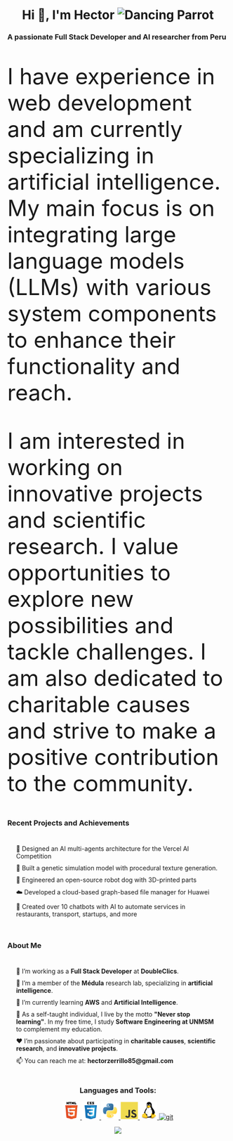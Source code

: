 <h1 align="center">Hi 👋, I'm Hector <img height="40" src="https://emoji.gg/assets/emoji/7333-parrotdance.gif" alt="Dancing Parrot"></h1>

<h3>A passionate Full Stack Developer and AI researcher from Peru</h3>

<p style="font-size: 50px">I have experience in web development and am currently specializing in artificial intelligence. My main focus is on integrating large language models (LLMs) with various system components to enhance their functionality and reach.</p>
<p style="font-size: 50px">I am interested in working on innovative projects and scientific research. I value opportunities to explore new possibilities and tackle challenges. I am also dedicated to charitable causes and strive to make a positive contribution to the community.</p>

### Recent Projects and Achievements
<ul style="margin: 20px auto; padding: 20px; max-width: 600px; list-style-type: none;">
  <li style="margin-bottom: 10px;">🦾 Designed an AI multi-agents architecture for the Vercel AI Competition</li>
  <li style="margin-bottom: 10px;">🧬 Built a genetic simulation model with procedural texture generation.</li>
  <li style="margin-bottom: 10px;">🐶 Engineered an open-source robot dog with 3D-printed parts</li>
  <li style="margin-bottom: 10px;">☁️ Developed a cloud-based graph-based file manager for Huawei</li>
  <li style="margin-bottom: 10px;">🤖 Created over 10 chatbots with AI to automate services in restaurants, transport, startups, and more</li>
</ul>

### About Me
<ul style="margin: 20px auto; padding: 20px; max-width: 600px; list-style-type: none;">
  <li style="margin-bottom: 10px;">🔭 I’m working as a <strong>Full Stack Developer</strong> at <strong>DoubleClics</strong>.</li>
  <li style="margin-bottom: 10px;">🔬 I’m a member of the <strong>Médula</strong> research lab, specializing in <strong>artificial intelligence</strong>.</li>
  <li style="margin-bottom: 10px;">🌱 I’m currently learning <strong>AWS</strong> and <strong>Artificial Intelligence</strong>.</li>
  <li style="margin-bottom: 10px;">🚀 As a self-taught individual, I live by the motto <strong>"Never stop learning"</strong>. In my free time, I study <strong>Software Engineering at UNMSM</strong> to complement my education.</li>
  <li style="margin-bottom: 10px;">❤️ I’m passionate about participating in <strong>charitable causes</strong>, <strong>scientific research</strong>, and <strong>innovative projects</strong>.</li>
  <li>📫 You can reach me at: <strong>hectorzerrillo85@gmail.com</strong></li>
</ul>



<h3 align="center">Languages and Tools:</h3>

<p align="center"> 
  <a href="https://www.w3.org/html/" target="_blank"> 
    <img src="https://raw.githubusercontent.com/devicons/devicon/master/icons/html5/html5-original-wordmark.svg" alt="html5" width="40" height="40"/> 
  </a>
  <a href="https://www.w3schools.com/css/" target="_blank"> 
    <img src="https://raw.githubusercontent.com/devicons/devicon/master/icons/css3/css3-original-wordmark.svg" alt="css3" width="40" height="40"/> 
  </a> 
  <a href="https://www.python.org" target="_blank"> 
    <img src="https://raw.githubusercontent.com/devicons/devicon/master/icons/python/python-original.svg" alt="python" width="40" height="40"/> 
  </a>  
  <a href="https://developer.mozilla.org/en-US/docs/Web/JavaScript" target="_blank"> 
    <img src="https://raw.githubusercontent.com/devicons/devicon/master/icons/javascript/javascript-original.svg" alt="javascript" width="40" height="40"/> 
  </a> 
  <a href="https://www.linux.org/" target="_blank"> 
    <img src="https://raw.githubusercontent.com/devicons/devicon/master/icons/linux/linux-original.svg" alt="linux" width="40" height="40"/> 
  </a> 
  <a href="https://git-scm.com/" target="_blank"> 
    <img src="https://www.vectorlogo.zone/logos/git-scm/git-scm-icon.svg" alt="git" width="40" height="40"/> 
  </a>
</p>

<p align= "center">
<!--   <img height= "150" src="https://github-readme-stats.vercel.app/api?username=Hecze&theme=react&show_icons=true&include_all_commits=true" /> -->
  <img height= "150" src="https://github-readme-stats.vercel.app/api/top-langs/?username=Hecze&theme=react&layout=compact" />
</p>
